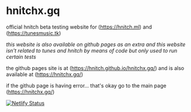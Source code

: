 # hnitchx.gq
official hnitch beta testing website for (https://hnitch.ml) and (https://tunesmusic.tk)

*this website is also available on github pages as an extra and this website isn't related to tunes and hnitch by means of code but only used to run certain tests*

the github pages site is at (https://hnitch.github.io/hnitchx.gq/) and is also available at (https://hnitchx.gq/)

if the github page is having error... that's okay go to the main page (https://hnitchx.gq/)

[![Netlify Status](https://api.netlify.com/api/v1/badges/224d1d40-4347-43d5-822e-f5a5b8daa515/deploy-status)](https://app.netlify.com/sites/hnitchxgq/deploys)
